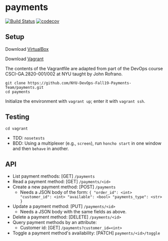 # payments

[![Build Status](https://travis-ci.org/NYU-DevOps-Fall19-Payments-Team/payments.svg?branch=master)](https://travis-ci.org/NYU-DevOps-Fall19-Payments-Team/payments)
[![codecov](https://codecov.io/gh/NYU-DevOps-Fall19-Payments-Team/payments/branch/master/graph/badge.svg)](https://codecov.io/gh/NYU-DevOps-Fall19-Payments-Team/payments)

## Setup

Download [VirtualBox](https://www.virtualbox.org/)

Download [Vagrant](https://www.vagrantup.com/)

The contents of the Vagrantfile are adapted from part of the DevOps course CSCI-GA.2820-001/002 at NYU taught by John Rofrano.

```
git clone https://github.com/NYU-DevOps-Fall19-Payments-Team/payments.git
cd payments
```

Initialize the environment with `vagrant up`; enter it with `vagrant ssh`.

## Testing

`cd vagrant`
* TDD: `nosetests`
* BDD: Using a multiplexer (e.g., `screen`), run `honcho start` in one window and then `behave` in another.

## API

* List payment methods: [GET] `/payments`
* Read a payment method: [GET] `/payments/<id>`
* Create a new payment method: [POST] `/payments`
    * Needs a JSON body of the form:
``{
"order_id": <int>
"customer_id": <int>
"available": <bool>
"payments_type": <str>
}
``
* Update a payment method: [PUT] `/payments/<id>`
    * Needs a JSON body with the same fields as above.
* Delete a payment method: [DELETE] `/payments/<id>`
* Query payment methods by an attribute:
    * Customer id: [GET] `/payments?customer_id=<int>`
* Toggle a payment method's availability: [PATCH] `payments/<id>/toggle`

